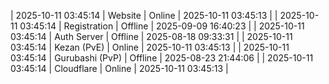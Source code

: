 | 2025-10-11 03:45:14 | Website | Online | 2025-10-11 03:45:13 |
| 2025-10-11 03:45:14 | Registration | Offline | 2025-09-09 16:40:23 |
| 2025-10-11 03:45:14 | Auth Server | Offline | 2025-08-18 09:33:31 |
| 2025-10-11 03:45:14 | Kezan (PvE) | Online | 2025-10-11 03:45:13 |
| 2025-10-11 03:45:14 | Gurubashi (PvP) | Offline | 2025-08-23 21:44:06 |
| 2025-10-11 03:45:14 | Cloudflare | Online | 2025-10-11 03:45:13 |
